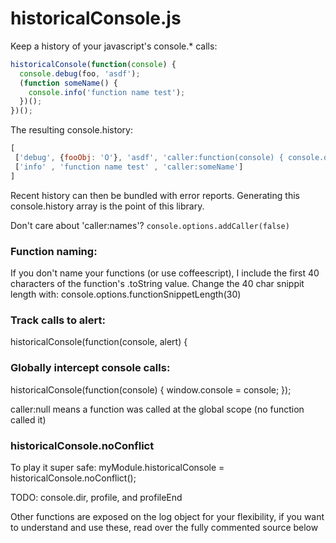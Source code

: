 # historicalConsole.js

Keep a history of your javascript's console.* calls:

```javascript
historicalConsole(function(console) {
  console.debug(foo, 'asdf');
  (function someName() {
    console.info('function name test');
  })();
})();
```

The resulting console.history:
```javascript
[
 ['debug', {fooObj: 'O'}, 'asdf', 'caller:function(console) { console.debug(foo, '],
 ['info' , 'function name test' , 'caller:someName']
]
```
Recent history can then be bundled with error reports.
Generating this console.history array is the point of this library.

Don't care about 'caller:names'? `console.options.addCaller(false)`

### Function naming:
If you don't name your functions (or use coffeescript), I include
the first 40 characters of the function's .toString value.
Change the 40 char snippit length with: console.options.functionSnippetLength(30)

### Track calls to alert:
historicalConsole(function(console, alert) {

### Globally intercept console calls:
historicalConsole(function(console) {
  window.console = console;
});

caller:null means a function was called at the global scope (no function called it)

### historicalConsole.noConflict
To play it super safe:
myModule.historicalConsole = historicalConsole.noConflict();

TODO:
console.dir, profile, and profileEnd

Other functions are exposed on the log object for your flexibility,
if you want to understand and use these, read over the fully commented source below
